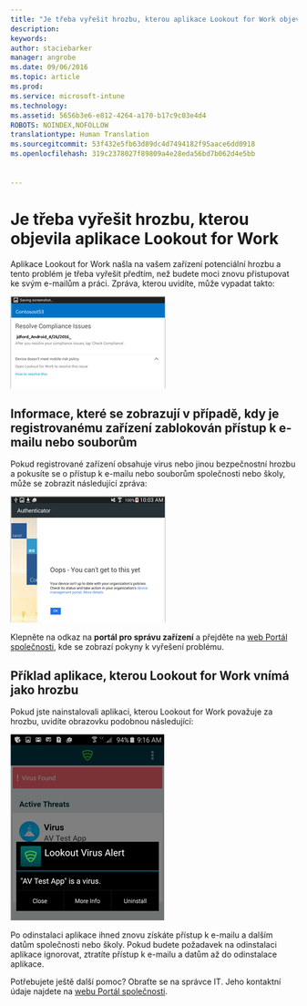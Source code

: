 ```yaml
---
title: "Je třeba vyřešit hrozbu, kterou aplikace Lookout for Work objevila na vašem zařízení s Androidem | Microsoft Intune"
description: 
keywords: 
author: staciebarker
manager: angrobe
ms.date: 09/06/2016
ms.topic: article
ms.prod: 
ms.service: microsoft-intune
ms.technology: 
ms.assetid: 5656b3e6-e812-4264-a170-b17c9c03e4d4
ROBOTS: NOINDEX,NOFOLLOW
translationtype: Human Translation
ms.sourcegitcommit: 53f432e5fb63d89dc4d7494182f95aace6dd0918
ms.openlocfilehash: 319c2378027f89809a4e28eda56bd7b062d4e5bb


---
```


# Je třeba vyřešit hrozbu, kterou objevila aplikace Lookout for Work

Aplikace Lookout for Work našla na vašem zařízení potenciální hrozbu a tento problém je třeba vyřešit předtím, než budete moci znovu přistupovat ke svým e-mailům a práci. Zpráva, kterou uvidíte, může vypadat takto:

![Lookout for Work našla v zařízení hrozbu](./media/lookout-threat-found-android.png)

## Informace, které se zobrazují v případě, kdy je registrovanému zařízení zablokován přístup k e-mailu nebo souborům

Pokud registrované zařízení obsahuje virus nebo jinou bezpečnostní hrozbu a pokusíte se o přístup k e-mailu nebo souborům společnosti nebo školy, může se zobrazit následující zpráva:

![Chybová zpráva aplikace Lookout for Work s odkazem na web Portál společnosti](./media/lookout-go-to-device-management-portal-android.png)

Klepněte na odkaz na **portál pro správu zařízení** a přejděte na [web Portál společnosti](http://portal.manage.microsoft.com), kde se zobrazí pokyny k vyřešení problému.

## Příklad aplikace, kterou Lookout for Work vnímá jako hrozbu

Pokud jste nainstalovali aplikaci, kterou Lookout for Work považuje za hrozbu, uvidíte obrazovku podobnou následující:

![příklad zprávy s výstrahou aplikace Lookout for Work upozorňující na virus](./media/lookout-virus-alert-android.png)

Po odinstalaci aplikace ihned znovu získáte přístup k e-mailu a dalším datům společnosti nebo školy. Pokud budete požadavek na odinstalaci aplikace ignorovat, ztratíte přístup k e-mailu a datům až do odinstalace aplikace.

Potřebujete ještě další pomoc? Obraťte se na správce IT. Jeho kontaktní údaje najdete na [webu Portál společnosti](http://portal.manage.microsoft.com).





<!--HONumber=Oct16_HO2-->


